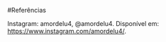 #Referências

Instagram: amordelu4, @amordelu4. Disponível em: https://www.instagram.com/amordelu4/.
